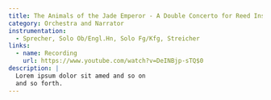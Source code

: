 ```yaml
---
title: The Animals of the Jade Emperor - A Double Concerto for Reed Instruments - Opus 82 (25'), Text by Veronika Wolschlager and Tristan Schulze
category: Orchestra and Narrator
instrumentation:
  - Sprecher, Solo Ob/Engl.Hn, Solo Fg/Kfg, Streicher
links:
  - name: Recording
    url: https://www.youtube.com/watch?v=DeINBjp-sTQ$0
description: |
  Lorem ipsum dolor sit amed and so on
  and so forth.
---
```


